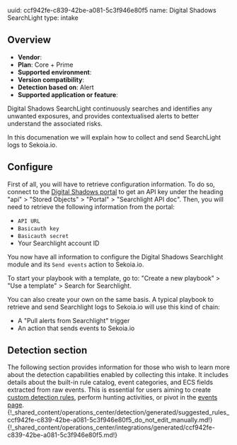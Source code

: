 uuid: ccf942fe-c839-42be-a081-5c3f946e80f5
name: Digital Shadows SearchLight
type: intake

## Overview
- **Vendor**:
- **Plan**: Core + Prime
- **Supported environment**:
- **Version compatibility**:
- **Detection based on**: Alert
- **Supported application or feature**:

Digital Shadows SearchLight continuously searches and identifies any unwanted exposures, and provides contextualised alerts to better understand the associated risks.

In this documenation we will explain how to collect and send SearchLight logs to Sekoia.io.



## Configure

First of all, you will have to retrieve configuration information.
To do so, connect to the [Digital Shadows portal](https://portal-digitalshadows.com/) to get an API key under the heading "api" > "Stored Objects" > "Portal" > "Searchlight API doc".
Then, you will need to retrieve the following information from the portal:

- `API URL`
- `Basicauth key`
- `Basicauth secret`
- Your Searchlight account ID

You now have all information to configure the Digital Shadows Searchlight module and its `Send events` action to Sekoia.io.

To start your playbook with a template, go to: "Create a new playbook" > "Use a template" > Search for Searchlight.

You can also create your own on the same basis. A typical playbook to retrieve and send Searchlight logs to Sekoia.io will use this kind of chain:

- A "Pull alerts from Searchlight" trigger
- An action that sends events to Sekoia.io

## Detection section

The following section provides information for those who wish to learn more about the detection capabilities enabled by collecting this intake. It includes details about the built-in rule catalog, event categories, and ECS fields extracted from raw events. This is essential for users aiming to create [custom detection rules](/docs/xdr/features/detect/sigma.md), perform hunting activities, or pivot in the [events page](/docs/xdr/features/investigate/events.md).
{!_shared_content/operations_center/detection/generated/suggested_rules_ccf942fe-c839-42be-a081-5c3f946e80f5_do_not_edit_manually.md!}
{!_shared_content/operations_center/integrations/generated/ccf942fe-c839-42be-a081-5c3f946e80f5.md!}

